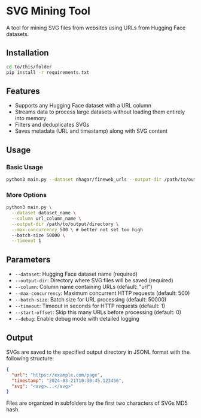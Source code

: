 # SVG Mining Tool

A tool for mining SVG files from websites using URLs from Hugging Face datasets.

## Installation

```bash
cd to/this/folder
pip install -r requirements.txt
```

## Features

- Supports any Hugging Face dataset with a URL column
- Streams data to process large datasets without loading them entirely into memory
- Filters and deduplicates SVGs
- Saves metadata (URL and timestamp) along with SVG content

## Usage

### Basic Usage

```bash
python3 main.py --dataset nhagar/fineweb_urls --output-dir /path/to/output/directory
```

### More Options

```bash
python3 main.py \
  --dataset dataset_name \
  --column url_column_name \
  --output-dir /path/to/output/directory \
  --max-concurrency 500 \ # better not set too high
  --batch-size 50000 \
  --timeout 1
```

## Parameters

- `--dataset`: Hugging Face dataset name (required)
- `--output-dir`: Directory where SVG files will be saved (required)
- `--column`: Column name containing URLs (default: "url")
- `--max-concurrency`: Maximum concurrent HTTP requests (default: 500)
- `--batch-size`: Batch size for URL processing (default: 50000)
- `--timeout`: Timeout in seconds for HTTP requests (default: 1)
- `--start-offset`: Skip this many URLs before processing (default: 0)
- `--debug`: Enable debug mode with detailed logging

## Output

SVGs are saved to the specified output directory in JSONL format with the following structure:

```json
{
  "url": "https://example.com/page",
  "timestamp": "2024-03-21T10:30:45.123456",
  "svg": "<svg>...</svg>"
}
```

Files are organized in subfolders by the first two characters of SVGs MD5 hash.
